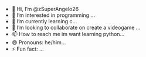 - 👋 Hi, I’m @zSuperAngelo26
- 👀 I’m interested in programming ...
- 🌱 I’m currently learning c...
- 💞️ I’m looking to collaborate on create a videogame ...
- 📫 How to reach me im want learning python...
- 😄 Pronouns: he/him...
- ⚡ Fun fact: ...

<!---
zSuperAngelo26/zSuperAngelo26 is a ✨ special ✨ repository because its `README.md` (this file) appears on your GitHub profile.
You can click the Preview link to take a look at your changes.
--->
